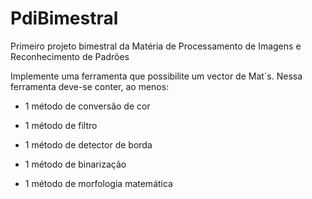 # PdiBimestral
Primeiro projeto bimestral da Matéria de Processamento de Imagens e Reconhecimento de Padrões

Implemente uma ferramenta que possibilite um vector de Mat´s. Nessa ferramenta deve-se conter, ao menos:

- 1 método de conversão de cor

- 1 método de filtro

- 1 método de detector de borda

- 1 método de binarização

- 1 método de morfologia matemática
